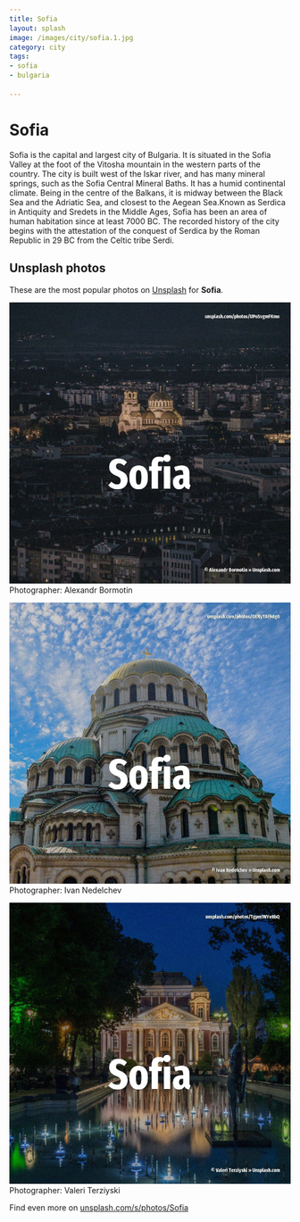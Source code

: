 ```yaml
---
title: Sofia
layout: splash
image: /images/city/sofia.1.jpg
category: city
tags:
- sofia
- bulgaria

---
```

# Sofia

Sofia  is the capital and largest city of Bulgaria.
It is situated in the Sofia Valley at the foot of the Vitosha mountain in the western parts of the 
country.
The city is built west of the Iskar river, and has many mineral springs, such as the Sofia Central 
Mineral Baths.
It has a humid continental climate.
Being in the centre of the Balkans, it is midway between the Black Sea and the Adriatic Sea, and 
closest to the Aegean Sea.Known as Serdica in Antiquity and Sredets in the Middle Ages, Sofia has 
been an area of human habitation since at least 7000 BC.
The recorded history of the city begins with the attestation of the conquest of Serdica by the 
Roman Republic in 29 BC from the Celtic tribe Serdi.

 
## Unsplash photos
These are the most popular photos on [Unsplash](https://unsplash.com) for **Sofia**.
 
![Sofia](/images/city/sofia.1.jpg)
Photographer:  Alexandr Bormotin
 
![Sofia](/images/city/sofia.2.jpg)
Photographer:  Ivan Nedelchev
 
![Sofia](/images/city/sofia.3.jpg)
Photographer:  Valeri Terziyski
 
Find even more on [unsplash.com/s/photos/Sofia](https://unsplash.com/s/photos/Sofia)
 

